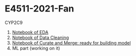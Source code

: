 # E4511-2021-Fan
CYP2C9

1. [Notebook of EDA](https://github.com/fanroyi/E4511-2021-Fan/blob/main/CYP2C9_EDA_students.ipynb)
2. [Notebook of Data Cleaning](https://github.com/fanroyi/E4511-2021-Fan/blob/main/Data_Cleaning.ipynb)
3. [Notebook of Curate and Merge: ready for building model](https://github.com/fanroyi/E4511-2021-Fan/blob/main/Curate_and_Merge.ipynb)
4. ML part (working on it)
